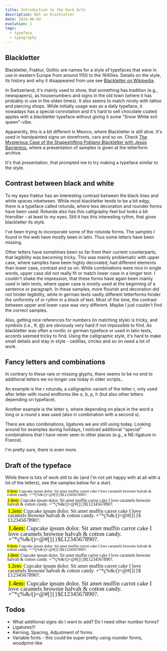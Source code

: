 ```yaml
---
title: Introduction to the Dark Arts
description: Not so blackletter
date: 2024-06-02
evolution: 1
tags:
  - typeface
  - typography
---
```


## Blackletter

Blackletter, Fraktur, Gothic are names for a style of typefaces that were in use in western Europe from around 1150 to the 1940ies. Details on the style, its history and why it disappeared from use see [Blackletter on Wikipedia](https://en.wikipedia.org/wiki/Blackletter). 

In Switzerland, it's mainly used to show, that something has tradition (e.g., newspapers), as housenumbers and signs in the old town (where it has probably in use in the olden times). It also seems to match nicely with tattoo and piercing shops. While initially usage was as a daily typeface, it nowadays has a special connotation and it's hard to sell chocolate coated apples with a blackletter typeface without giving it some "Snow White evil queen"-vibe. 

Apparently, this is a bit different in Mexico, where Blackletter is still alive. It's used in handpainted signs on storefronts, cars and so on. Check [The Mysterious Case of the Shapeshifting Poblano Blackletter with Jesús Barrientos](https://vimeo.com/879954360), where a presentation of samples is given at the letterform archive. 

It's that presentation, that prompted me to try making a typeface similar to the style. 

## Contrast between black and white

To my eyes fraktur has an interesting contrast between the black lines and white spaces inbetween. While most blackletter tends to be a bit edgy, there is a typeface called rotunda, where less decoration and rounder forms have been used. Rotunda also has this calligraphy-feel but looks a bit friendlier - at least to my eyes. Still it has this interesting rythm, that gives blackletter its style.  

I've been trying to incorporate some of the rotunda forms. The samples I found in the web have mostly been in latin. Thus some letters have been missing. 

Other letters have sometimes been so far from their current counterparts, that legibility was becoming tricky. This was mainly problematic with upper case, where samples have been highly decorated, had different elements than lower case, contrast and so on. While combinations were nice in single words, upper case did not really fit or match lower case in a longer text. I couldn't shake the impression, that these forms have again been mainly used in latin texts, where upper case is mostly used at the beginning of a sentence or paragraph. In these samples, more flourish and decoration did not hinder legibility, while in german texts vastly different letterforms hinder the uniformity of or rythm in a block of text. Most of the time, the contrast between upper and lower case was very different. Maybe I just couldn't find the correct samples. 

Also, getting nice references for numbers (in matching style) is tricky, and symbols (i.e., #, @) are obviously very hard if not impossible to find. As blackletter was often a nordic or german typeface or used in latin texts, accents seemed tricky to find. Using the calligraphic style, it's hard to make small details and stay in style - cedillas, circles and so on need a lot of work.

## Fancy letters and combinations

In contrary to these rare or missing glyphs, there seems to be no end to additional letters we no longer use today in older scripts.. 

An example is the r rotunda, a calligraphic variant of the letter r, only used after letter with round endforms like o, b, p, h (but also other letters depending on typeface).

Another example is the letter s, where depending on place in the word a long or a round s was used (also in combination with a second s). 

There are also combinations, ligatures we are still using today. Looking around for examples during holidays, I noticed additional "special" combinations that I have never seen in other places (e.g., a NE-ligature in France). 

I'm pretty sure, there is even more. 

## Draft of the typeface

While there is lots of work still to do (and I'm not yet happy with at all with a lot of the letters), see the samples below for a start.  

<style>
@font-face {
  font-family: 'Ideala';
  src: url('Ideala-Regular.woff2') format('woff2'),
       url('Ideala-Regular.woff') format('woff');
  font-weight: normal;
  font-style: normal;
}

</style>

<div class="text_sample">
<p style="font-family:'Ideala';font-weight:normal;font-size:0.9em; margin: 0.5em;line-height: 87%"> <mark>0.9em:</mark> Cupcake ipsum dolor. Sit amet muffin carrot cake I love caramels brownie halvah & cotton candy. +"*ç%&/()=@#[]{}$£1234567890?. </p>
<p style="font-family:'Ideala';font-weight:normal;font-size:1em; margin: 0.5em;line-height: 87%"> <mark>1.0em:</mark> Cupcake ipsum dolor. Sit amet muffin carrot cake I love caramels brownie halvah & cotton candy. +"*ç%&/()=@#[]{}$£1234567890?. </p>
<p style="font-family:'Ideala';font-weight:normal;font-size:1.2em; margin: 0.5em;line-height: 87%"> <mark>1.2em:</mark> Cupcake ipsum dolor. Sit amet muffin carrot cake I love caramels brownie halvah & cotton candy. +"*ç%&/()=@#[]{}$£1234567890?. </p>
<p style="font-family:'Ideala';font-weight:normal;font-size:1.4em; margin: 0.5em;line-height: 87%"> <mark>1.4em:</mark> Cupcake ipsum dolor. Sit amet muffin carrot cake I love caramels brownie halvah & cotton candy. +"*ç%&/()=@#[]{}$£1234567890?. </p>
</div>
<div class="text_sample_inverted">
<p style="font-family:'Ideala';font-weight:normal;font-size:0.9em; margin: 0.5em;line-height: 87%"> <mark>0.9em:</mark> Cupcake ipsum dolor. Sit amet muffin carrot cake I love caramels brownie halvah & cotton candy. +"*ç%&/()=@#[]{}$£1234567890?. </p>
<p style="font-family:'Ideala';font-weight:normal;font-size:1em; margin: 0.5em;line-height: 87%"> <mark>1.0em:</mark> Cupcake ipsum dolor. Sit amet muffin carrot cake I love caramels brownie halvah & cotton candy. +"*ç%&/()=@#[]{}$£1234567890?. </p>
<p style="font-family:'Ideala';font-weight:normal;font-size:1.2em; margin: 0.5em;line-height: 87%"> <mark>1.2em:</mark> Cupcake ipsum dolor. Sit amet muffin carrot cake I love caramels brownie halvah & cotton candy. +"*ç%&/()=@#[]{}$£1234567890?. </p>
<p style="font-family:'Ideala';font-weight:normal;font-size:1.4em; margin: 0.5em;line-height: 87%"> <mark>1.4em:</mark> Cupcake ipsum dolor. Sit amet muffin carrot cake I love caramels brownie halvah & cotton candy. +"*ç%&/()=@#[]{}$£1234567890?. </p>
</div>

## Todos
- What additional signs do I want to add? Do I need other number forms?
- Ligatures!!!
- Kerning, Spacing, Adjustment of forms
- Variable fonts - this could be super pretty using rounder forms, woodprint-like 